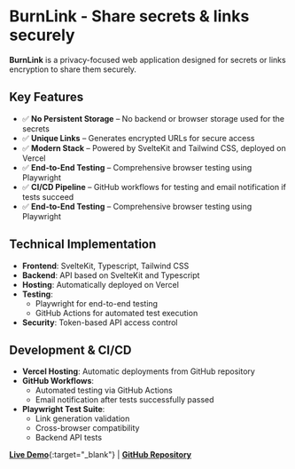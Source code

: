 # BurnLink - Share secrets & links securely

**BurnLink** is a privacy-focused web application designed for secrets or links encryption to share them securely.

## Key Features  
- ✅ **No Persistent Storage** – No backend or browser storage used for the secrets
- ✅ **Unique Links** – Generates encrypted URLs for secure access  
- ✅ **Modern Stack** – Powered by SvelteKit and Tailwind CSS, deployed on Vercel
- ✅ **End-to-End Testing** – Comprehensive browser testing using Playwright
- ✅ **CI/CD Pipeline** – GitHub workflows for testing and email notification if tests succeed
- ✅ **End-to-End Testing** – Comprehensive browser testing using Playwright

## Technical Implementation  
- **Frontend**: SvelteKit, Typescript, Tailwind CSS
- **Backend**: API based on SvelteKit and Typescript
- **Hosting**: Automatically deployed on Vercel
- **Testing**:
  - Playwright for end-to-end testing
  - GitHub Actions for automated test execution
- **Security**: Token-based API access control

## Development & CI/CD  
- **Vercel Hosting**: Automatic deployments from GitHub repository  
- **GitHub Workflows**:
  - Automated testing via GitHub Actions
  - Email notification after tests successfully passed
- **Playwright Test Suite**:  
  - Link generation validation  
  - Cross-browser compatibility
  - Backend API tests

[**Live Demo**](https://burnlink.ru){:target="_blank"} | [**GitHub Repository**](https://github.com/Saturnych/burnlink)
